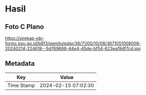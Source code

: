 # Hasil

## Foto C Plano

https://sirekap-obj-formc.kpu.go.id/b8f3/pemilu/pdpr/36/71/05/10/08/3671051008006-20240214-224618--5d769688-44e4-45de-bf54-623ea19df7cd.jpg


## Metadata

| Key        | Value               |
| ---------- | ------------------- |
| Time Stamp | 2024-02-15 07:02:30 |



